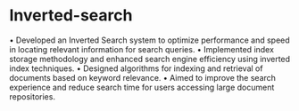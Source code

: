 # Inverted-search
• Developed an Inverted Search system to optimize performance and speed in locating relevant
information for search queries.
• Implemented index storage methodology and enhanced search engine efficiency using inverted
index techniques.
• Designed algorithms for indexing and retrieval of documents based on keyword relevance.
• Aimed to improve the search experience and reduce search time for users accessing large
document repositories.
